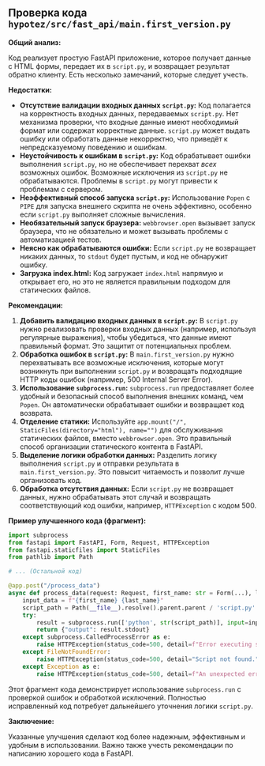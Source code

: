 ## Проверка кода `hypotez/src/fast_api/main.first_version.py`

**Общий анализ:**

Код реализует простую FastAPI приложение, которое получает данные с HTML формы, передает их в `script.py`, и возвращает результат обратно клиенту.  Есть несколько замечаний, которые следует учесть.

**Недостатки:**

* **Отсутствие валидации входных данных `script.py`:**  Код полагается на корректность входных данных, передаваемых `script.py`.  Нет механизма проверки, что входные данные имеют необходимый формат или содержат корректные данные. `script.py` может выдать ошибку или обработать данные некорректно, что приведёт к непредсказуемому поведению и ошибкам.
* **Неустойчивость к ошибкам в `script.py`:** Код обрабатывает ошибки выполнения `script.py`, но не обеспечивает перехват *всех* возможных ошибок.  Возможные исключения из `script.py` не обрабатываются.  Проблемы в `script.py` могут привести к проблемам с сервером.
* **Неэффективный способ запуска `script.py`:**  Использование `Popen` с `PIPE` для запуска внешнего скрипта не очень эффективно, особенно если `script.py` выполняет сложные вычисления.
* **Необязательный запуск браузера:** `webbrowser.open` вызывает запуск браузера, что не обязательно и может вызывать проблемы с автоматизацией тестов.
* **Неясно как обрабатываются ошибки:** Если `script.py` не возвращает никаких данных, то `stdout` будет пустым, и код не обнаружит ошибку.
* **Загрузка index.html:** Код загружает `index.html` напрямую и открывает его, но это не является правильным подходом для статических файлов.

**Рекомендации:**

1. **Добавить валидацию входных данных в `script.py`:**  В `script.py` нужно реализовать проверки входных данных (например, используя регулярные выражения), чтобы убедиться, что данные имеют правильный формат. Это защитит от потенциальных проблем.
2. **Обработка ошибок в `script.py`:**  В `main.first_version.py` нужно перехватывать все возможные исключения, которые могут возникнуть при выполнении `script.py` и возвращать подходящие HTTP коды ошибок (например, 500 Internal Server Error).
3. **Использование `subprocess.run`:**  `subprocess.run` предоставляет более удобный и безопасный способ выполнения внешних команд, чем `Popen`.  Он автоматически обрабатывает ошибки и возвращает код возврата.
4. **Отделение статики:** Используйте `app.mount("/", StaticFiles(directory="html"), name="")` для обслуживания статических файлов, вместо `webbrowser.open`.  Это правильный способ организации статического контента в FastAPI.
5. **Выделение логики обработки данных:**  Разделить логику выполнения `script.py` и отправки результата в `main.first_version.py`. Это повысит читаемость и позволит лучше организовать код.
6. **Обработка отсутствия данных:** Если `script.py` не возвращает данных, нужно обрабатывать этот случай и возвращать соответствующий код ошибки, например, `HTTPException` с кодом 500.

**Пример улучшенного кода (фрагмент):**

```python
import subprocess
from fastapi import FastAPI, Form, Request, HTTPException
from fastapi.staticfiles import StaticFiles
from pathlib import Path

# ... (Остальной код)

@app.post("/process_data")
async def process_data(request: Request, first_name: str = Form(...), last_name: str = Form(...)):
    input_data = f"{first_name} {last_name}"
    script_path = Path(__file__).resolve().parent.parent / 'script.py'
    try:
        result = subprocess.run(['python', str(script_path)], input=input_data.encode(), capture_output=True, text=True, check=True)
        return {"output": result.stdout}
    except subprocess.CalledProcessError as e:
        raise HTTPException(status_code=500, detail=f"Error executing script: {e.stderr}")
    except FileNotFoundError:
        raise HTTPException(status_code=500, detail="Script not found.")
    except Exception as e:
        raise HTTPException(status_code=500, detail=f"An unexpected error occurred: {e}")
```

Этот фрагмент кода демонстрирует использование `subprocess.run` с проверкой ошибок и обработкой исключений.  Полностью исправленный код потребует дальнейшего уточнения логики `script.py`.


**Заключение:**

Указанные улучшения сделают код более надежным, эффективным и удобным в использовании. Важно также учесть рекомендации по написанию хорошего кода в FastAPI.
